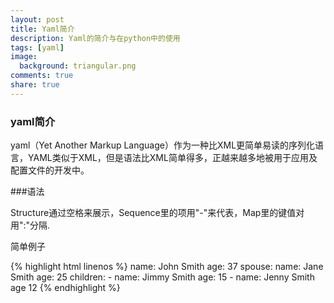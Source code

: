 ```yaml
---
layout: post
title: Yaml简介
description: Yaml的简介与在python中的使用
tags: [yaml]
image:
  background: triangular.png
comments: true
share: true
---
```


### yaml简介

yaml（Yet Another Markup Language）作为一种比XML更简单易读的序列化语言，YAML类似于XML，但是语法比XML简单得多，正越来越多地被用于应用及配置文件的开发中。

###语法

Structure通过空格来展示，Sequence里的项用"-"来代表，Map里的键值对用":"分隔.

简单例子

{% highlight html linenos %}
name: John Smith
age: 37
spouse:
    name: Jane Smith
    age: 25
children:
    -   name: Jimmy Smith
        age: 15
    -   name: Jenny Smith
        age 12
{% endhighlight %}



